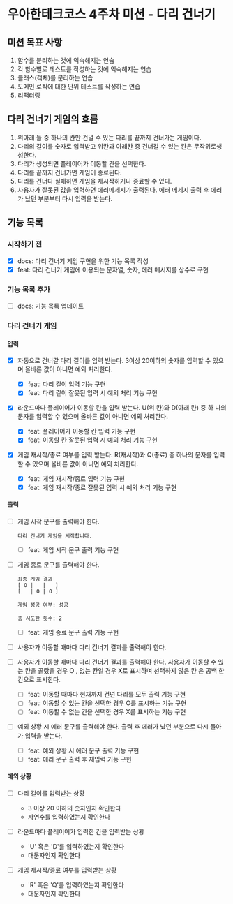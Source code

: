 # 우아한테크코스 4주차 미션 - 다리 건너기

## 미션 목표 사항

1. 함수를 분리하는 것에 익숙해지는 연습
2. 각 함수별로 테스트를 작성하는 것에 익숙해지는 연습
3. 클래스(객체)를 분리하는 연습
4. 도메인 로직에 대한 단위 테스트를 작성하는 연습
5. 리팩터링

## 다리 건너기 게임의 흐름

1. 위아래 둘 중 하나의 칸만 건널 수 있는 다리를 끝까지 건너가는 게임이다.
2. 다리의 길이를 숫자로 입력받고 위칸과 아래칸 중 건너갈 수 있는 칸은 무작위로생
   성한다.
3. 다리가 생성되면 플레이어가 이동할 칸을 선택한다.
4. 다리를 끝까지 건너가면 게임이 종료된다.
5. 다리를 건너다 실패하면 게임을 재시작하거나 종료할 수 있다.
6. 사용자가 잘못된 값을 입력하면 에러메세지가 출력된다. 에러 메세지 출력 후 에러
   가 났던 부분부터 다시 입력을 받는다.

## 기능 목록

### 시작하기 전

- [x] docs: 다리 건너기 게임 구현을 위한 기능 목록 작성
- [x] feat: 다리 건너기 게임에 이용되는 문자열, 숫자, 에러 메시지를 상수로 구현

### 기능 목록 추가

- [ ] docs: 기능 목록 업데이트

### 다리 건너기 게임

#### 입력

- [x] 자동으로 건너갈 다리 길이를 입력 받는다. 3이상 20이하의 숫자를 입력할 수
      있으며 올바른 값이 아니면 예외 처리한다.

  - [x] feat: 다리 길이 입력 기능 구현
  - [x] feat: 다리 길이 잘못된 입력 시 예외 처리 기능 구현

- [x] 라운드마다 플레이어가 이동할 칸을 입력 받는다. U(위 칸)와 D(아래 칸) 중 하
      나의 문자를 입력할 수 있으며 올바른 값이 아니면 예외 처리한다.

  - [x] feat: 플레이어가 이동할 칸 입력 기능 구현
  - [x] feat: 이동할 칸 잘못된 입력 시 예외 처리 기능 구현

- [x] 게임 재시작/종료 여부를 입력 받는다. R(재시작)과 Q(종료) 중 하나의 문자를
      입력할 수 있으며 올바른 값이 아니면 예외 처리한다.
  - [x] feat: 게임 재시작/종료 입력 기능 구현
  - [x] feat: 게임 재시작/종료 잘못된 입력 시 예외 처리 기능 구현

#### 출력

- [ ] 게임 시작 문구를 출력해야 한다.

  ```
  다리 건너기 게임을 시작합니다.
  ```

  - [ ] feat: 게임 시작 문구 출력 기능 구현

- [ ] 게임 종료 문구를 출력해야 한다.

  ```
  최종 게임 결과
  [ O |   |   ]
  [   | O | O ]

  게임 성공 여부: 성공

  총 시도한 횟수: 2
  ```

  - [ ] feat: 게임 종료 문구 출력 기능 구현

- [ ] 사용자가 이동할 때마다 다리 건너기 결과를 출력해야 한다.

- [ ] 사용자가 이동할 때마다 다리 건너기 결과를 출력해야 한다. 사용자가 이동할
      수 있는 칸을 골랐을 경우 O , 없는 칸일 경우 X로 표시하며 선택하지 않은 칸
      은 공백 한 칸으로 표시한다.

  - [ ] feat: 이동할 때마다 현재까지 건넌 다리를 모두 출력 기능 구현
  - [ ] feat: 이동할 수 있는 칸을 선택한 경우 O를 표시하는 기능 구현
  - [ ] feat: 이동할 수 없는 칸을 선택한 경우 X를 표시하는 기능 구현

- [ ] 예외 상황 시 에러 문구를 출력해야 한다. 출력 후 에러가 났던 부분으로 다시
      돌아가 입력을 받는다.
  - [ ] feat: 예외 상황 시 에러 문구 출력 기능 구현
  - [ ] feat: 에러 문구 출력 후 재입력 기능 구현

#### 예외 상황

- [ ] 다리 길이를 입력받는 상황

  - 3 이상 20 이하의 숫자인지 확인한다
  - 자연수를 입력하였는지 확인한다

- [ ] 라운드마다 플레이어가 입력한 칸을 입력받는 상황

  - 'U' 혹은 'D'를 입력하였는지 확인한다
  - 대문자인지 확인한다

- [ ] 게임 재시작/종료 여부를 입력받는 상황
  - 'R' 혹은 'Q'를 입력하였는지 확인한다
  - 대문자인지 확인한다
